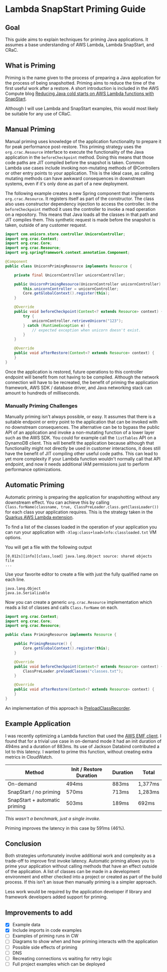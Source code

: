 # Lambda SnapStart Priming Guide

## Goal

This guide aims to explain techniques for priming Java applications. It assumes a base understanding of AWS Lambda, Lambda SnapStart, and CRaC.

## What is Priming

Priming is the name given to the process of preparing a Java application for the process of being snapshotted. Priming aims to reduce the time of the first useful work after a restore. A short introduction is included in the AWS Compute blog [Reducing Java cold starts on AWS Lambda functions with SnapStart](https://aws.amazon.com/blogs/compute/reducing-java-cold-starts-on-aws-lambda-functions-with-snapstart/).

Although I will use Lambda and SnapStart examples, this would most likely be suitable for any use of CRaC.

## Manual Priming

Manual priming uses knowledge of the application functionality to prepare it for peak performance post-restore. This priming strategy uses the `org.crac.Resource` interface to execute the functionality of the Java application in the `beforeCheckpoint` method. Doing this means that those code paths are JIT compiled before the snapshot is taken. Common Lambda use cases include invoking non-mutating methods of @Controllers or other entry points to your application. This is the ideal case, as calling mutating methods can have awkward consequences in downstream systems, even if it's only done as part of a new deployment.

The following example creates a new Spring component that implements `org.crac.Resource`. It registers itself as part of the constructor. The class also uses constructor dependency injection to access the controller. In the `beforeCheckpoint` method it uses the controller to invoke a read operation on a repository. This means that Java loads all the classes in that path and JIT compiles them. This synthetic request is made before the snapshot is taken, outside of any customer request.

```Java
import com.unicorn.store.controller.UnicornController;
import org.crac.Context;
import org.crac.Core;
import org.crac.Resource;
import org.springframework.context.annotation.Component;

@Component
public class UnicornPrimingResource implements Resource {

    private final UnicornController unicornController;

    public UnicornPrimingResource(UnicornController unicornController) {
        this.unicornController = unicornController;
        Core.getGlobalContext().register(this);
    }

    @Override
    public void beforeCheckpoint(Context<? extends Resource> context) {
        try {
            unicornController.retrieveUnicorn("123");
        } catch (RuntimeException e) {
            // expected exception when unicorn doesn't exist.
        }
    }

    @Override
    public void afterRestore(Context<? extends Resource> context) {
    }
}
```

Once the application is restored, future operations to this controller endpoint will benefit from not having to be compiled. Although the network connection will have to be recreated, the benefit of priming the application framework, AWS SDK / database driver, and Java networking stack can amount to hundreds of milliseconds. 

### Manually Priming Challenges 

Manually priming isn't always possible, or easy. It assumes that there is a suitable endpoint or entry point to the application that can be invoked with no downstream consequences. The alternative can be to bypass the public API of an application and invoke a non-mutating function of a lower layer such as the AWS SDK. You could for example call the `listTables` API on a DynamoDB client. This will benefit the application because although that functionality might not directly be used in customer interactions, it does still have the benefit of JIT compiling other useful code paths. This can lead to yet more complexity if your Lambda function wouldn't normally call that API endpoint, and now it needs additional IAM permissions just to perform performance optimizations. 

## Automatic Priming

Automatic priming is preparing the application for snapshotting without any downstream effect. You can achieve this by calling `Class.forName(classname, true, ClassPreLoader.class.getClassLoader())` for each class your application requires. This is the strategy taken in the [Quarkus AWS Lambda extension](https://quarkus.io/guides/aws-lambda-snapstart). 

To find a list of the classes loaded in the operation of your application you can run your application with `-Xlog:class+load=lnfo:classloaded.txt` VM options. 

You will get a file with the following output

```
[0.012s][info][class,load] java.lang.Object source: shared objects file
...
```

Use your favorite editor to create a file with just the fully qualified name on each line.

```
java.lang.Object
java.io.Serializable
```

Now you can create a generic `org.crac.Resource` implementation which reads a list of classes and calls `Class.forName` on each.

```Java
import org.crac.Context;
import org.crac.Core;
import org.crac.Resource;

public class PrimingResource implements Resource {

    public PrimingResource() {
        Core.getGlobalContext().register(this);
    }

    @Override
    public void beforeCheckpoint(Context<? extends Resource> context) {
        ClassPreLoader.preloadClasses("classes.txt");
    }

    @Override
    public void afterRestore(Context<? extends Resource> context) {
    }
}
```

An implementation of this approach is [PreloadClassRecorder](https://github.com/quarkusio/quarkus/blob/main/core/runtime/src/main/java/io/quarkus/runtime/PreloadClassesRecorder.java).

## Example Application

I was recently optimizing a Lambda function that used the [AWS EMF client](https://docs.aws.amazon.com/AmazonCloudWatch/latest/monitoring/CloudWatch_Embedded_Metric_Format_Libraries.html). I found that for a trivial use case in on-demand mode it had an init duration of 494ms and a duration of 883ms. Its use of Jackson Databind contributed a lot to this latency. I wanted to prime this function, without creating extra metrics in CloudWatch.

| Method                        | Init / Restore Duration | Duration        | Total   |
| ----------------------------- | ----------------------- | --------------- | ------- |
| On-demand                     | 494ms                   | 883ms           | 1,377ms |
| SnapStart / no priming        | 570ms                   | 713ms           | 1,283ms |
| SnapStart + automatic priming | 503ms                   | 189ms           | 692ms   |

_This wasn't a benchmark, just a single invoke._

Priming improves the latency in this case by 591ms (46%). 

## Conclusion 

Both strategies unfortunately involve additional work and complexity as a trade-off to improve first invoke latency. Automatic priming allows you to prime your application without calling methods that have an effect outside of the application. A list of classes can be made in a development environment and either checked into a project or created as part of the build process. If this isn't an issue then manually priming is a simpler approach.

Less work would be required by the application developer if library and framework developers added support for priming.

## Improvements to add

- [x] Example data
- [x] Include imports in code examples
- [ ] Examples of priming runs in CW
- [ ] Diagrams to show when and how priming interacts with the application
- [ ] Possible side effects of priming
- [ ] DNS
- [ ] Recreating connections vs waiting for retry logic
- [ ] Full project examples which can be deployed
